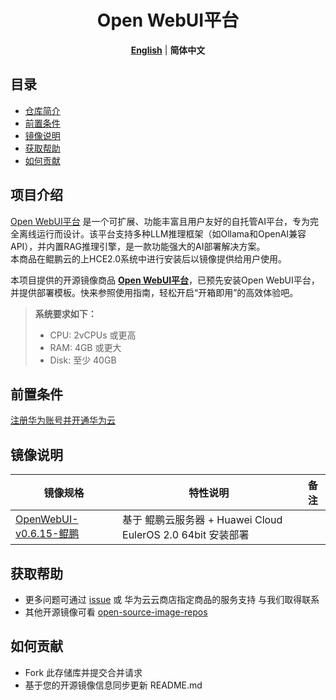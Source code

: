 <p align="center">
  <h1 align="center">Open WebUI平台</h1>
  <p align="center">
    <a href="README.md"><strong>English</strong></a> | <strong>简体中文</strong>
  </p>

## 目录

- [仓库简介](#项目介绍)
- [前置条件](#前置条件)
- [镜像说明](#镜像说明)
- [获取帮助](#获取帮助)
- [如何贡献](#如何贡献)

## 项目介绍
[Open WebUI平台](https://github.com/open-webui/open-webui/) 是一个可扩展、功能丰富且用户友好的自托管AI平台，专为完全离线运行而设计。该平台支持多种LLM推理框架（如Ollama和OpenAI兼容API），并内置RAG推理引擎，是一款功能强大的AI部署解决方案。<br>
本商品在鲲鹏云的上HCE2.0系统中进行安装后以镜像提供给用户使用。

本项目提供的开源镜像商品 [**Open WebUI平台**](???)，已预先安装Open WebUI平台，并提供部署模板。快来参照使用指南，轻松开启“开箱即用”的高效体验吧。

> **系统要求如下：**
> - CPU: 2vCPUs 或更高
> - RAM: 4GB 或更大
> - Disk: 至少 40GB

## 前置条件
[注册华为账号并开通华为云](https://support.huaweicloud.com/usermanual-account/account_id_001.html)

## 镜像说明

| 镜像规格                                                                                                                                 | 特性说明                                           | 备注 |
|--------------------------------------------------------------------------------------------------------------------------------------|------------------------------------------------| --- |
| [OpenWebUI-v0.6.15-鲲鹏](https://github.com/HuaweiCloudDeveloper/openwebui-image/tree/openwebui-v0.6.15-kunpeng/README_ZH.md) | 基于 鲲鹏云服务器 + Huawei Cloud EulerOS 2.0 64bit 安装部署 |  |

## 获取帮助
- 更多问题可通过 [issue](https://github.com/HuaweiCloudDeveloper/openwebui-image/issues) 或 华为云云商店指定商品的服务支持 与我们取得联系
- 其他开源镜像可看 [open-source-image-repos](https://github.com/HuaweiCloudDeveloper/open-source-image-repos)

## 如何贡献
- Fork 此存储库并提交合并请求
- 基于您的开源镜像信息同步更新 README.md
